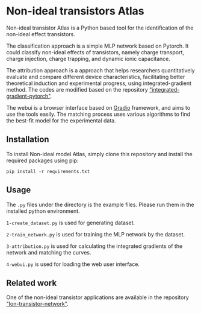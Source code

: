 # Non-ideal transistors Atlas
Non-ideal transistor Atlas is a Python based tool for the identification of the non-ideal effect transistors.

The classification approach is a simple MLP network based on Pytorch. It could classify non-ideal effects of transistors, namely charge transport, charge injection, charge trapping, and dynamic ionic capacitance.

The attribution approach is a approach that helps researchers quantitatively evaluate and compare different device characteristics, facilitating better theoretical induction and experimental progress, using integrated-gradient method. The codes are modified based on the repository ["integrated-gradient-pytorch"](https://github.com/TianhongDai/integrated-gradient-pytorch).

The webui is a browser interface based on [Gradio](https://gradio.app) framework, and aims to use the tools easily. The matching process uses various algorithms to find the best-fit model for the experimental data. 

## Installation
To install Non-ideal model Atlas, simply clone this repository and install the required packages using pip:
```
pip install -r requirements.txt
```

## Usage
The `.py` files under the directory is the example files. Please run them in the installed python environment.

`1-create_dataset.py` is used for generating dataset.

`2-train_network.py` is used for training the MLP network by the dataset.

`3-attribution.py` is used for calculating the integrated gradients of the network and matching the curves.

`4-webui.py` is used for loading the web user interface.

## Related work
One of the non-ideal transistor applications are available in the repository ["Ion-transistor-network"](https://github.com/HuisheepLuo/Ion-transistor-network).